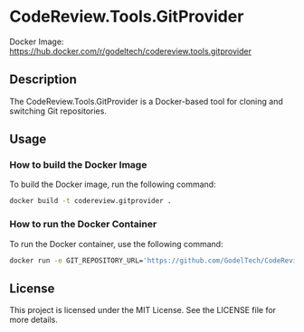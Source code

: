 # CodeReview.Tools.GitProvider

Docker Image: https://hub.docker.com/r/godeltech/codereview.tools.gitprovider

## Description

The CodeReview.Tools.GitProvider is a Docker-based tool for cloning and switching Git repositories.

## Usage

### How to build the Docker Image

To build the Docker image, run the following command:

```bash
docker build -t codereview.gitprovider .
```

### How to run the Docker Container

To run the Docker container, use the following command:

```bash
docker run -e GIT_REPOSITORY_URL='https://github.com/GodelTech/CodeReview.Tools.GitProvider.git' -e GIT_BRANCH='main' -v ${PWD}:/src codereview.gitprovider
```

## License

This project is licensed under the MIT License. See the LICENSE file for more details.
